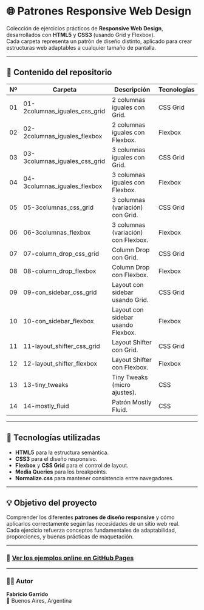# 🌐 Patrones Responsive Web Design

Colección de ejercicios prácticos de **Responsive Web Design**, desarrollados con **HTML5** y **CSS3** (usando Grid y Flexbox).  
Cada carpeta representa un patrón de diseño distinto, aplicado para crear estructuras web adaptables a cualquier tamaño de pantalla.

---

## 📁 Contenido del repositorio


| Nº | Carpeta                         | Descripción                                  | Tecnologías |
|----|---------------------------------|----------------------------------------------|-------------|
| 01 | 01-2columnas_iguales_css_grid   | 2 columnas iguales con Grid.                 | CSS Grid    |
| 02 | 02-2columnas_iguales_flexbox    | 2 columnas iguales con Flexbox.              | Flexbox     |
| 03 | 03-3columnas_iguales_css_grid   | 3 columnas iguales con Grid.                 | CSS Grid    |
| 04 | 04-3columnas_iguales_flexbox    | 3 columnas iguales con Flexbox.              | Flexbox     |
| 05 | 05-3columnas_css_grid           | 3 columnas (variación) con Grid.             | CSS Grid    |
| 06 | 06-3columnas_flexbox            | 3 columnas (variación) con Flexbox.          | Flexbox     |
| 07 | 07-column_drop_css_grid         | Column Drop con Grid.                        | CSS Grid    |
| 08 | 08-column_drop_flexbox          | Column Drop con Flexbox.                     | Flexbox     |
| 09 | 09-con_sidebar_css_grid         | Layout con sidebar usando Grid.              | CSS Grid    |
| 10 | 10-con_sidebar_flexbox          | Layout con sidebar usando Flexbox.           | Flexbox     |
| 11 | 11-layout_shifter_css_grid      | Layout Shifter con Grid.                     | CSS Grid    |
| 12 | 12-layout_shifter_flexbox       | Layout Shifter con Flexbox.                  | Flexbox     |
| 13 | 13-tiny_tweaks                  | Tiny Tweaks (micro ajustes).                 | CSS         |
| 14 | 14-mostly_fluid                 | Patrón Mostly Fluid.                         | CSS         |


---

## 🧱 Tecnologías utilizadas
- **HTML5** para la estructura semántica.
- **CSS3** para el diseño responsivo.
- **Flexbox** y **CSS Grid** para el control de layout.
- **Media Queries** para los breakpoints.
- **Normalize.css** para mantener consistencia entre navegadores.

---

## 💡 Objetivo del proyecto
Comprender los diferentes **patrones de diseño responsive** y cómo aplicarlos correctamente según las necesidades de un sitio web real.  
Cada ejercicio refuerza conceptos fundamentales de adaptabilidad, proporciones, y buenas prácticas de maquetación.

---

### 🔗 [Ver los ejemplos online en GitHub Pages](https://fabrogarrido.github.io/css-layout-practicas-1/) 

---

### 👨‍💻 Autor
**Fabricio Garrido**  
📍 Buenos Aires, Argentina  
